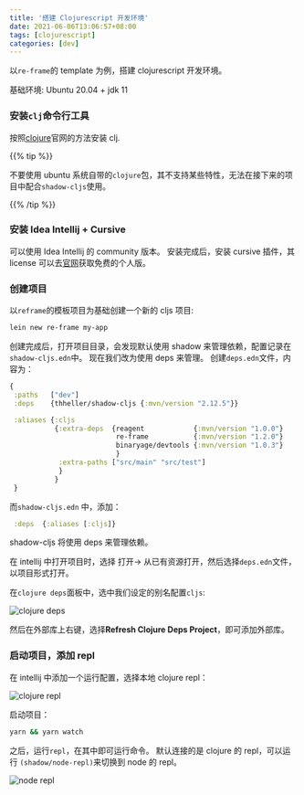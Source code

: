 ```yaml
---
title: '搭建 Clojurescript 开发环境'
date: 2021-06-06T13:06:57+08:00
tags: [clojurescript]
categories: [dev]
---
```


以`re-frame`的 template 为例，搭建 clojurescript 开发环境。

基础环境: Ubuntu 20.04 + jdk 11

### 安装`clj`命令行工具

按照[clojure](https://clojure.org/guides/getting_started)官网的方法安装 clj.

{{% tip %}}

不要使用 ubuntu 系统自带的`clojure`包，其不支持某些特性，无法在接下来的项目中配合`shadow-cljs`使用。

{{% /tip %}}

### 安装 Idea Intellij + Cursive

可以使用 Idea Intellij 的 community 版本。
安装完成后，安装 cursive 插件，其 license 可以去[官网](https://cursive-ide.com/)获取免费的个人版。

### 创建项目

以`reframe`的模板项目为基础创建一个新的 cljs 项目:

```bash
lein new re-frame my-app
```

创建完成后，打开项目目录，会发现默认使用 shadow 来管理依赖，配置记录在`shadow-cljs.edn`中。
现在我们改为使用 deps 来管理。
创建`deps.edn`文件，内容为：

```clojure
{
 :paths   ["dev"]
 :deps    {thheller/shadow-cljs {:mvn/version "2.12.5"}}

 :aliases {:cljs
           {:extra-deps  {reagent            {:mvn/version "1.0.0"}
                          re-frame           {:mvn/version "1.2.0"}
                          binaryage/devtools {:mvn/version "1.0.3"}
                          }
            :extra-paths ["src/main" "src/test"]
            }
           }
 }

```

而`shadow-cljs.edn` 中，添加：

```clojure
 :deps  {:aliases [:cljs]}
```

shadow-cljs 将使用 deps 来管理依赖。

在 intellij 中打开项目时，选择 打开-> 从已有资源打开，然后选择`deps.edn`文件，以项目形式打开。

在`clojure deps`面板中，选中我们设定的别名配置`cljs`:

![clojure deps](../assets/clojure_deps.png)

然后在外部库上右键，选择**Refresh Clojure Deps Project**，即可添加外部库。

### 启动项目，添加 repl

在 intellij 中添加一个运行配置，选择本地 clojure repl：

![clojure repl](../assets/clojure_repl.png)

启动项目：

```bash
yarn && yarn watch
```

之后，运行`repl`，在其中即可运行命令。
默认连接的是 clojure 的 repl，可以运行 `(shadow/node-repl)`来切换到 node 的 repl。

![node repl](../assets/node_repl.png)
